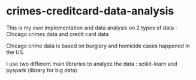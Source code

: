 # crimes-creditcard-data-analysis
This is my own implementation and data analysis on 2 types of data : Chicago crimes data and credit card data

Chicago crime data is based on burglary and homicide cases happened in the US.

I use two different main libraries to analyze the data : scikit-learn and pyspark (library for big data)

